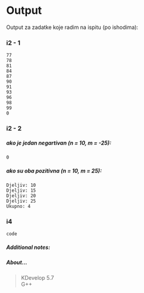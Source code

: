 # Output
Output za zadatke koje radim na ispitu (po ishodima):
### i2 - 1
```
77
78
81
84
87
90
91
93
96
98
99
0
```
### i2 - 2
##### ako je jedan negartivan (n = 10, m = -25):
```
0
```
##### ako su oba pozitivna (n = 10, m = 25):
```
Djeljiv: 10
Djeljiv: 15
Djeljiv: 20
Djeljiv: 25
Ukupno: 4
```
### i4
```
code
```
##### Additional notes:
##### About...
> KDevelop 5.7\
> G++
